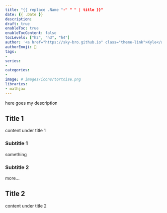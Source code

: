 ```yaml
---
title: "{{ replace .Name "-" " " | title }}"
date: {{ .Date }}
description:
draft: true
enableToc: true
enableTocContent: false
tocLevels: ["h2", "h3", "h4"]
author: '<a href="https://sky-bro.github.io" class="theme-link">Kyle</a>'
authorEmoji: 🦂
tags:
-
series:
-
categories:
-
image: # images/icons/tortoise.png
libraries:
- mathjax
---
```

here goes my description

<!--more-->

## Title 1

content under title 1

### Subtitle 1

something

### Subtitle 2

more...

## Title 2

content under title 2
